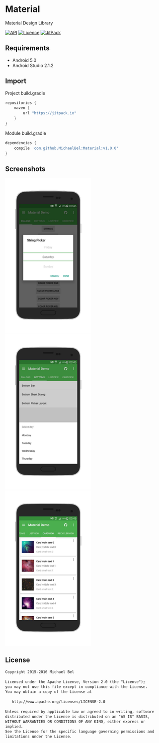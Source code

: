 # Material
Material Design Library

[![API](https://img.shields.io/badge/API-21%2B-blue.svg)](https://github.com/michaelbel/material)
[![Licence](https://img.shields.io/badge/License-Apache_v2.0-blue.svg)](http://www.apache.org/licenses/LICENSE-2.0)
[![JitPack](https://img.shields.io/badge/Jitpack-v1.0.0-blue.svg)](https://jitpack.io/#MichaelBel/Material/v1.0.0)

## Requirements

* Android 5.0
* Android Studio 2.1.2

## Import
Project build.gradle
```gradle
repositories {
    maven {
        url "https://jitpack.io"
    }
}
```

Module build.gradle
```gradle
dependencies {
    compile 'com.github.MichaelBel:Material:v1.0.0'
}
```

## Screenshots
<img src="/screenshots/screenshot_1.png" height="500px"/>
<img src="/screenshots/screenshot_2.png" height="500px"/>
<img src="/screenshots/screenshot_3.png" height="500px"/>

## License

    Copyright 2015-2016 Michael Bel

    Licensed under the Apache License, Version 2.0 (the "License");
    you may not use this file except in compliance with the License.
    You may obtain a copy of the License at

       http://www.apache.org/licenses/LICENSE-2.0

    Unless required by applicable law or agreed to in writing, software
    distributed under the License is distributed on an "AS IS" BASIS,
    WITHOUT WARRANTIES OR CONDITIONS OF ANY KIND, either express or implied.
    See the License for the specific language governing permissions and
    limitations under the License.
